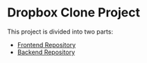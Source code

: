 # Dropbox Clone Project

This project is divided into two parts:

- [Frontend Repository](https://github.com/anamaysri11/frontend_dropbox_clone_)
- [Backend Repository](https://github.com/anamaysri11/dropbox_clone_backend)

